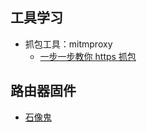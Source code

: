 ## 工具学习
- 抓包工具：mitmproxy
	+ [一步一步教你 https 抓包
](https://zhuanlan.zhihu.com/p/23931921)


## 路由器固件
- [石像鬼](https://github.com/gygy/gygy.github.io)